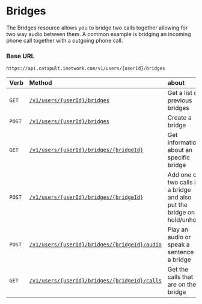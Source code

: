 # Bridges
The Bridges resource allows you to bridge two calls together allowing for two way audio between them. A common example is bridging an incoming phone call together with a outgoing phone call.

### Base URL

`https://api.catapult.inetwork.com/v1/users/{userId}/bridges`

| Verb                           | Method                                                                       | about                                                                   |
|:-------------------------------|:-----------------------------------------------------------------------------|:------------------------------------------------------------------------|
| <code class="get">GET</code>   | [`/v1/users/{userId}/bridges`](getBridges.md)                                | Get a list of previous bridges                                          |
| <code class="post">POST</code> | [`/v1/users/{userId}/bridges`](postBridges.md)                               | Create a bridge                                                         |
| <code class="get">GET</code>   | [`/v1/users/{userId}/bridges/{bridgeId}`](getBridgesBridgeId.md)             | Get information about an specific bridge                                |
| <code class="post">POST</code> | [`/v1/users/{userId}/bridges/{bridgeId}`](postBridgesBridgeId.md)            | Add one or two calls in a bridge and also put the bridge on hold/unhold |
| <code class="post">POST</code> | [`/v1/users/{userId}/bridges/{bridgeId}/audio`](postBridgesBridgeIdAudio.md) | Play an audio or speak a sentence in a bridge                           |
| <code class="get">GET</code>   | [`/v1/users/{userId}/bridges/{bridgeId}/calls`](getBridgesBridgeIdCalls.md)  | Get the calls that are on the bridge                                    |
